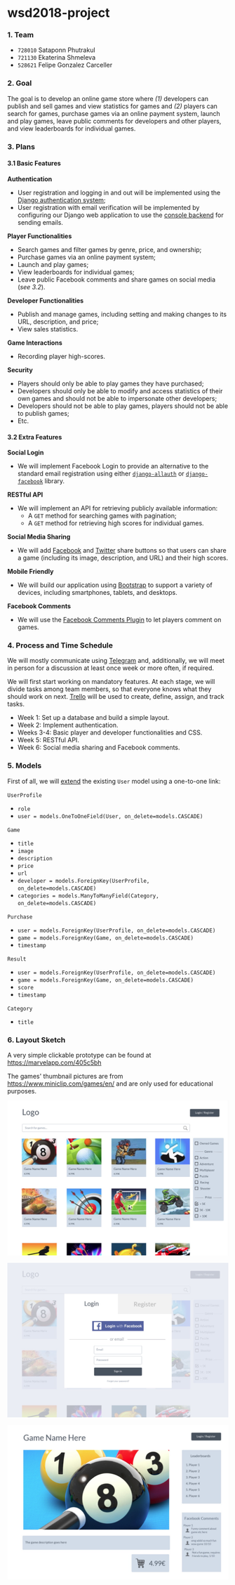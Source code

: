 # wsd2018-project

### 1. Team

* `728010` Sataponn Phutrakul
* `721130` Ekaterina Shmeleva
* `528621` Felipe Gonzalez Carceller


### 2. Goal

The goal is to develop an online game store where *(1)* developers can publish and sell games and view statistics for games and *(2)* players can search for games, purchase games via an online payment system, launch and play games, leave public comments for developers and other players, and view leaderboards for individual games.

### 3. Plans

#### 3.1 Basic Features

**Authentication**
* User registration and logging in and out will be implemented using the [Django authentication system](https://docs.djangoproject.com/en/2.1/topics/auth/);
* User registration with email verification will be implemented by configuring our Django web application to use the [console backend](https://docs.djangoproject.com/en/2.1/topics/email/#console-backend) for sending emails.

**Player Functionalities**
* Search games and filter games by genre, price, and ownership;
* Purchase games via an online payment system;
* Launch and play games;
* View leaderboards for individual games;
* Leave public Facebook comments and share games on social media (*see 3.2*).

**Developer Functionalities**
* Publish and manage games, including setting and making changes to its URL, description, and price;
* View sales statistics.

**Game Interactions**
* Recording player high-scores.

**Security**
* Players should only be able to play games they have purchased;
* Developers should only be able to modify and access statistics of their own games and should not be able to impersonate other developers;
* Developers should not be able to play games, players should not be able to publish games;
* Etc.

#### 3.2 Extra Features

**Social Login**
* We will implement Facebook Login to provide an alternative to the standard email registration using either [`django-allauth`](https://github.com/pennersr/django-allauth) or [`django-facebook`](https://github.com/tschellenbach/Django-facebook) library.

**RESTful API**
* We will implement an API for retrieving publicly available information:
  * A `GET` method for searching games with pagination;
  * A `GET` method for retrieving high scores for individual games.

**Social Media Sharing**
* We will add [Facebook](https://developers.facebook.com/docs/plugins/share-button/) and [Twitter](https://developer.twitter.com/en/docs/twitter-for-websites/tweet-button/overview.html) share buttons so that users can share a game (including its image, description, and URL) and their high scores.

**Mobile Friendly**
* We will build our application using [Bootstrap](https://getbootstrap.com/docs/3.3/) to support a variety of devices, including smartphones, tablets, and desktops.

**Facebook Comments**
* We will use the [Facebook Comments Plugin](https://developers.facebook.com/docs/plugins/comments/) to let players comment on games.

### 4. Process and Time Schedule

We will mostly communicate using [Telegram](https://telegram.org/) and, additionally, we will meet in person for a discussion at least once week or more often, if required.

We will first start working on mandatory features. At each stage, we will divide tasks among team members, so that everyone knows what they should work on next. [Trello](https://trello.com) will be used to create, define, assign, and track tasks.

* Week 1: Set up a database and build a simple layout.
* Week 2: Implement authentication.
* Weeks 3-4: Basic player and developer functionalities and CSS.
* Week 5: RESTful API.
* Week 6: Social media sharing and Facebook comments.

### 5. Models

First of all, we will [extend](https://docs.djangoproject.com/en/dev/topics/auth/customizing/#extending-the-existing-user-model) the existing `User` model using a one-to-one link:

`UserProfile`
* `role`
* `user = models.OneToOneField(User, on_delete=models.CASCADE)`

`Game`
* `title`
* `image`
* `description`
* `price`
* `url`
* `developer = models.ForeignKey(UserProfile, on_delete=models.CASCADE)`
* `categories = models.ManyToManyField(Category, on_delete=models.CASCADE)`

`Purchase`
* `user = models.ForeignKey(UserProfile, on_delete=models.CASCADE)`
* `game = models.ForeignKey(Game, on_delete=models.CASCADE)`
* `timestamp`

`Result`
* `user = models.ForeignKey(UserProfile, on_delete=models.CASCADE)`
* `game = models.ForeignKey(Game, on_delete=models.CASCADE)`
* `score`
* `timestamp`

`Category`
* `title`

### 6. Layout Sketch

A very simple clickable prototype can be found at https://marvelapp.com/405c5bh

The games' thumbnail pictures are from https://www.miniclip.com/games/en/ and are only used for educational purposes.

![alt text](Screenshot1.jpg)

![alt text](Screenshot2.jpg)

![alt text](Screenshot3.jpg)
